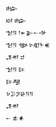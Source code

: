 <div class='block'>
<div class='line'>𒈗</div>
<div class='line'>𒊭 𒈗</div>
<div class='line'>𒈠𒀀 𒁹𒄬𒉌𒀸𒋩</div>
<div class='line'>𒈠𒀀 𒀲𒆳𒊏𒈨𒌍</div>
<div class='line'>𒂗𒉣 𒄑</div>
<div class='line'>𒈠𒀀 𒄿</div>
<div class='line'>𒄿𒆷</div>
<div class='line'>𒆳𒊒𒋡𒄩𒀀𒀀</div>
<div class='line'>𒂗𒉣</div>
<div class='line'>𒀸 𒉺𒀭</div>
</div>